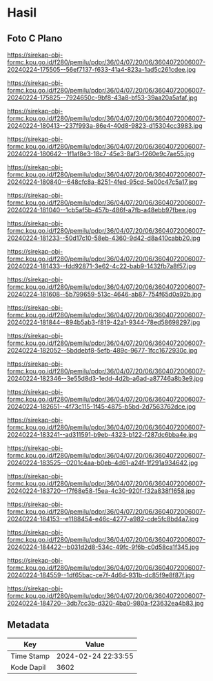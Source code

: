 # Hasil

## Foto C Plano

https://sirekap-obj-formc.kpu.go.id/f280/pemilu/pdpr/36/04/07/20/06/3604072006007-20240224-175505--56ef7137-f633-41a4-823a-1ad5c261cdee.jpg

https://sirekap-obj-formc.kpu.go.id/f280/pemilu/pdpr/36/04/07/20/06/3604072006007-20240224-175825--7924650c-9bf8-43a8-bf53-39aa20a5afaf.jpg

https://sirekap-obj-formc.kpu.go.id/f280/pemilu/pdpr/36/04/07/20/06/3604072006007-20240224-180413--237f993a-86e4-40d8-9823-d15304cc3983.jpg

https://sirekap-obj-formc.kpu.go.id/f280/pemilu/pdpr/36/04/07/20/06/3604072006007-20240224-180642--1f1af8e3-18c7-45e3-8af3-f260e9c7ae55.jpg

https://sirekap-obj-formc.kpu.go.id/f280/pemilu/pdpr/36/04/07/20/06/3604072006007-20240224-180840--648cfc8a-8251-4fed-95cd-5e00c47c5a17.jpg

https://sirekap-obj-formc.kpu.go.id/f280/pemilu/pdpr/36/04/07/20/06/3604072006007-20240224-181040--1cb5af5b-457b-486f-a7fb-a48ebb97fbee.jpg

https://sirekap-obj-formc.kpu.go.id/f280/pemilu/pdpr/36/04/07/20/06/3604072006007-20240224-181233--50d17c10-58eb-4360-9d42-d8a410cabb20.jpg

https://sirekap-obj-formc.kpu.go.id/f280/pemilu/pdpr/36/04/07/20/06/3604072006007-20240224-181433--fdd92871-3e62-4c22-bab9-1432fb7a8f57.jpg

https://sirekap-obj-formc.kpu.go.id/f280/pemilu/pdpr/36/04/07/20/06/3604072006007-20240224-181608--5b799659-513c-4646-ab87-754f65d0a92b.jpg

https://sirekap-obj-formc.kpu.go.id/f280/pemilu/pdpr/36/04/07/20/06/3604072006007-20240224-181844--894b5ab3-f819-42a1-9344-78ed58698297.jpg

https://sirekap-obj-formc.kpu.go.id/f280/pemilu/pdpr/36/04/07/20/06/3604072006007-20240224-182052--5bddebf8-5efb-489c-9677-1fcc1672930c.jpg

https://sirekap-obj-formc.kpu.go.id/f280/pemilu/pdpr/36/04/07/20/06/3604072006007-20240224-182346--3e55d8d3-1edd-4d2b-a6ad-a87746a8b3e9.jpg

https://sirekap-obj-formc.kpu.go.id/f280/pemilu/pdpr/36/04/07/20/06/3604072006007-20240224-182651--4f73c115-1f45-4875-b5bd-2d7563762dce.jpg

https://sirekap-obj-formc.kpu.go.id/f280/pemilu/pdpr/36/04/07/20/06/3604072006007-20240224-183241--ad311591-b9eb-4323-b122-f287dc6bba4e.jpg

https://sirekap-obj-formc.kpu.go.id/f280/pemilu/pdpr/36/04/07/20/06/3604072006007-20240224-183525--0201c4aa-b0eb-4d61-a24f-1f291a934642.jpg

https://sirekap-obj-formc.kpu.go.id/f280/pemilu/pdpr/36/04/07/20/06/3604072006007-20240224-183720--f7f68e58-f5ea-4c30-920f-f32a838f1658.jpg

https://sirekap-obj-formc.kpu.go.id/f280/pemilu/pdpr/36/04/07/20/06/3604072006007-20240224-184153--e1188454-e46c-4277-a982-cde5fc8bd4a7.jpg

https://sirekap-obj-formc.kpu.go.id/f280/pemilu/pdpr/36/04/07/20/06/3604072006007-20240224-184422--b031d2d8-534c-49fc-9f6b-c0d58ca1f345.jpg

https://sirekap-obj-formc.kpu.go.id/f280/pemilu/pdpr/36/04/07/20/06/3604072006007-20240224-184559--1df65bac-ce7f-4d6d-931b-dc85f9e8f87f.jpg

https://sirekap-obj-formc.kpu.go.id/f280/pemilu/pdpr/36/04/07/20/06/3604072006007-20240224-184720--3db7cc3b-d320-4ba0-980a-f23632ea4b83.jpg


## Metadata

| Key        | Value               |
| ---------- | ------------------- |
| Time Stamp | 2024-02-24 22:33:55 |
| Kode Dapil | 3602                |



